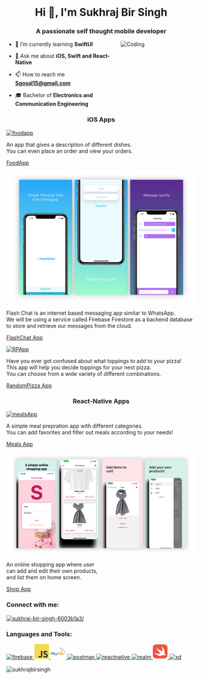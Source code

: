 <h1 align="center">Hi 👋, I'm Sukhraj Bir Singh</h1>
<h3 align="center">A passionate self thought mobile developer</h3>

<img align="right" alt="Coding" width="200" height ="150" src="https://cdn.dribbble.com/users/1162077/screenshots/4649464/skatter-programmer.gif">
 
- 🌱 I’m currently learning **SwiftUI**

- 💬 Ask me about **iOS, Swift and React-Native**

- 📫 How to reach me **Sgosal15@gmail.com**

- 🎓 Bachelor of **Electronics and Communication Engineering**


<h3 align = "center">iOS Apps</h3>
 <a href = "https://github.com/SukhrajBirSingh/FoodApp"><img alt = "foodapp" src = "https://github.com/SukhrajBirSingh/FoodApp/blob/main/foodApp.png?raw=true"></a>

 An app that gives a description of different dishes.\
 You can even place an order and view your orders.

<a href = "https://github.com/SukhrajBirSingh/FoodApp">FoodApp</a>



<a href = "https://github.com/SukhrajBirSingh/Flash-Chat-iOS13"><img alt = "flashchatapp1" src = "https://github.com/SukhrajBirSingh/Flash-Chat-iOS13/blob/main/Screenshot/Apple%20iPhone%2011%20Pro%20Max%20Presentation-2.png?raw=true"></a>
 
 Flash Chat is an internet based messaging app similar to WhatsApp.\
 We will be using a service called Firebase Firestore as a backend database\
 to store and retrieve our messages from the cloud.

<a href = "https://github.com/SukhrajBirSingh/Flash-Chat-iOS13">FlashChat App</a>


 
 <a href ="https://github.com/SukhrajBirSingh/RandomPizza"><img alt = "RPApp" src = "https://github.com/SukhrajBirSingh/RandomPizza/blob/main/Apple%20iPhone%2011%20Pro%20Max%20Presentation-3.png?raw=true"></a>

Have you ever got confused about what toppings to add to your pizza!\
This app will help you decide toppings for your next pizza. \
You can choose from a wide variety of different combinations.
 
 <a href ="https://github.com/SukhrajBirSingh/RandomPizza">RandomPizza App</a>



<h3 align = "center">React-Native Apps</h3>
 <a href = "https://github.com/SukhrajBirSingh/The_Meals_App"><img alt = "mealsApp" src = "https://github.com/SukhrajBirSingh/The_Meals_App/blob/master/Apple%20iPhone%2011%20Pro%20Max%20Presentation-4.png?raw=true"></a>

A simple meal prepration app with different categories.\
You can add favorites and filter out meals according to your needs!
 
 <a href = "https://github.com/SukhrajBirSingh/The_Meals_App">Meals App</a>



 <a href = "https://github.com/SukhrajBirSingh/shopApp"><img alt = "shopApp" src ="https://github.com/SukhrajBirSingh/shopApp/blob/master/Apple%20iPhone%2011%20Pro%20Max%20Presentation-5.png?raw=true"></a>

An online shopping app where user\
can add and edit their own products,\
and list them on home screen.
 
 <a href = "https://github.com/SukhrajBirSingh/shopApp">Shop App</a>
</div>




<h3 align="left">Connect with me:</h3>
<p align="left">
<a href="https://linkedin.com/in/sukhraj-bir-singh-6003b1a3/" target="blank"><img align="center" src="https://raw.githubusercontent.com/rahuldkjain/github-profile-readme-generator/master/src/images/icons/Social/linked-in-alt.svg" alt="sukhraj-bir-singh-6003b1a3/" height="30" width="40" /></a>
</p>

<h3 align="left">Languages and Tools:</h3>
<p align="left"> <a href="https://firebase.google.com/" target="_blank" rel="noreferrer"> <img src="https://www.vectorlogo.zone/logos/firebase/firebase-icon.svg" alt="firebase" width="40" height="40"/> </a> <a href="https://developer.mozilla.org/en-US/docs/Web/JavaScript" target="_blank" rel="noreferrer"> <img src="https://raw.githubusercontent.com/devicons/devicon/master/icons/javascript/javascript-original.svg" alt="javascript" width="40" height="40"/> </a> <a href="https://www.mysql.com/" target="_blank" rel="noreferrer"> <img src="https://raw.githubusercontent.com/devicons/devicon/master/icons/mysql/mysql-original-wordmark.svg" alt="mysql" width="40" height="40"/> </a> <a href="https://postman.com" target="_blank" rel="noreferrer"> <img src="https://www.vectorlogo.zone/logos/getpostman/getpostman-icon.svg" alt="postman" width="40" height="40"/> </a> <a href="https://reactnative.dev/" target="_blank" rel="noreferrer"> <img src="https://reactnative.dev/img/header_logo.svg" alt="reactnative" width="40" height="40"/> </a> <a href="https://realm.io/" target="_blank" rel="noreferrer"> <img src="https://raw.githubusercontent.com/bestofjs/bestofjs-webui/8665e8c267a0215f3159df28b33c365198101df5/public/logos/realm.svg" alt="realm" width="40" height="40"/> </a> <a href="https://developer.apple.com/swift/" target="_blank" rel="noreferrer"> <img src="https://raw.githubusercontent.com/devicons/devicon/master/icons/swift/swift-original.svg" alt="swift" width="40" height="40"/> </a> <a href="https://www.adobe.com/products/xd.html" target="_blank" rel="noreferrer"> <img src="https://cdn.worldvectorlogo.com/logos/adobe-xd.svg" alt="xd" width="40" height="40"/> </a> </p>

<p><img align="center" src="https://github-readme-stats.vercel.app/api/top-langs?username=sukhrajbirsingh&show_icons=true&locale=en&layout=compact" alt="sukhrajbirsingh" /></p>

